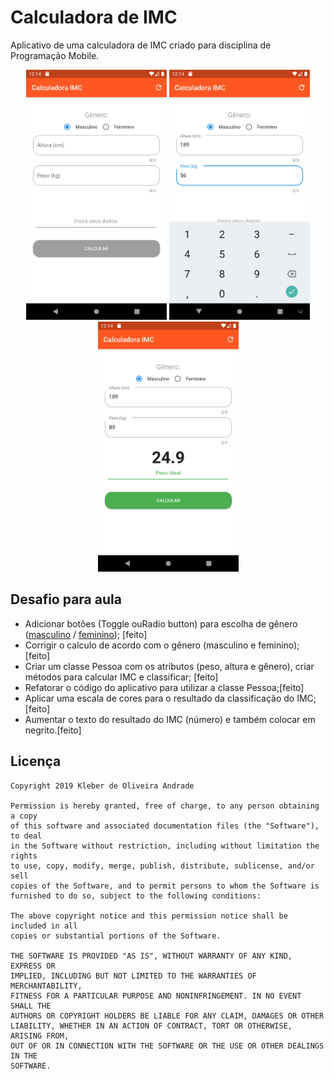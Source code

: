 # Calculadora de IMC

Aplicativo de uma calculadora de IMC criado para disciplina de Programação Mobile.

<p align="center">
    <img src="https://github.com/kleberandrade/calculadora-imc-aulas-flutter/blob/master/images/screenshot_1.png" height="400"/>
    <img src="https://github.com/kleberandrade/calculadora-imc-aulas-flutter/blob/master/images/screenshot_2.png" height="400"/>
    <img src="https://github.com/kleberandrade/calculadora-imc-aulas-flutter/blob/master/images/screenshot_3.png" height="400"/>
</p>

## Desafio para aula

*   Adicionar botões (Toggle ouRadio button) para escolha de gênero ([masculino](https://indicedemassacorporal.com/movel/calculo-imc-masculino.html) / [feminino](https://indicedemassacorporal.com/movel/calculo-imc-feminino.html)); [feito]
*   Corrigir o calculo de acordo com o gênero (masculino e feminino); [feito]
*   Criar um classe Pessoa com os atributos (peso, altura e gênero), criar métodos para calcular IMC e classificar; [feito]
*   Refatorar o código do aplicativo para utilizar a classe Pessoa;[feito]
*   Aplicar uma escala de cores para o resultado da classificação do IMC;[feito]
*   Aumentar o texto do resultado do IMC (número) e também colocar em negrito.[feito]

## Licença

    Copyright 2019 Kleber de Oliveira Andrade
    
    Permission is hereby granted, free of charge, to any person obtaining a copy
    of this software and associated documentation files (the "Software"), to deal
    in the Software without restriction, including without limitation the rights
    to use, copy, modify, merge, publish, distribute, sublicense, and/or sell
    copies of the Software, and to permit persons to whom the Software is
    furnished to do so, subject to the following conditions:
    
    The above copyright notice and this permission notice shall be included in all
    copies or substantial portions of the Software.
    
    THE SOFTWARE IS PROVIDED "AS IS", WITHOUT WARRANTY OF ANY KIND, EXPRESS OR
    IMPLIED, INCLUDING BUT NOT LIMITED TO THE WARRANTIES OF MERCHANTABILITY,
    FITNESS FOR A PARTICULAR PURPOSE AND NONINFRINGEMENT. IN NO EVENT SHALL THE
    AUTHORS OR COPYRIGHT HOLDERS BE LIABLE FOR ANY CLAIM, DAMAGES OR OTHER
    LIABILITY, WHETHER IN AN ACTION OF CONTRACT, TORT OR OTHERWISE, ARISING FROM,
    OUT OF OR IN CONNECTION WITH THE SOFTWARE OR THE USE OR OTHER DEALINGS IN THE
    SOFTWARE.